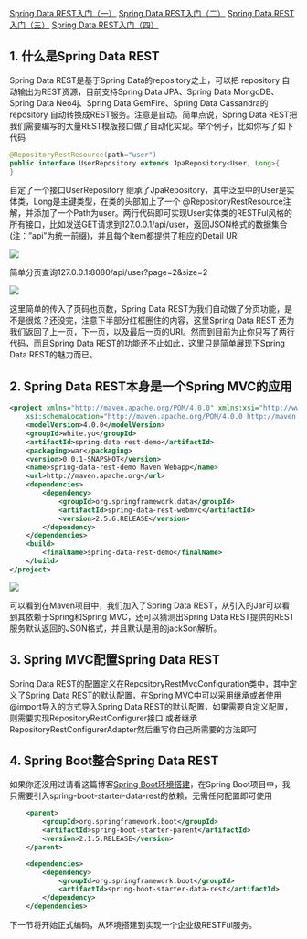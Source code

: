 [Spring Data REST入门（一）](http://blog.csdn.net/soul_code/article/details/54108105) 
[Spring Data REST入门（二）](http://blog.csdn.net/soul_code/article/details/54135703) 
[Spring Data REST入门（三）](http://blog.csdn.net/soul_code/article/details/54139709) 
[Spring Data REST入门（四）](http://blog.csdn.net/soul_code/article/details/54237594)

## 1. 什么是Spring Data REST 

Spring Data REST是基于Spring Data的repository之上，可以把 repository 自动输出为REST资源，目前支持Spring Data JPA、Spring Data MongoDB、Spring Data Neo4j、Spring Data GemFire、Spring Data Cassandra的 repository 自动转换成REST服务。注意是自动。简单点说，Spring Data REST把我们需要编写的大量REST模版接口做了自动化实现。举个例子，比如你写了如下代码

```java
@RepositoryRestResource(path="user")
public interface UserRepository extends JpaRepository<User, Long>{  
}
```

自定了一个接口UserRepository 继承了JpaRepository，其中泛型中的User是实体类，Long是主键类型，在类的头部加上了一个 @RepositoryRestResource注解，并添加了一个Path为user。两行代码即可实现User实体类的RESTFul风格的所有接口，比如发送GET请求到127.0.0.1/api/user，返回JSON格式的数据集合(注：”api”为统一前缀)，并且每个Item都提供了相应的Detail URI 

![](https://img-blog.csdn.net/20170105231937378?watermark/2/text/aHR0cDovL2Jsb2cuY3Nkbi5uZXQvc291bF9jb2Rl/font/5a6L5L2T/fontsize/400/fill/I0JBQkFCMA==/dissolve/70/gravity/SouthEast)

简单分页查询127.0.0.1:8080/api/user?page=2&size=2 

![](https://img-blog.csdn.net/20170105232258129?watermark/2/text/aHR0cDovL2Jsb2cuY3Nkbi5uZXQvc291bF9jb2Rl/font/5a6L5L2T/fontsize/400/fill/I0JBQkFCMA==/dissolve/70/gravity/SouthEast)

这里简单的传入了页码也页数，Spring Data REST为我们自动做了分页功能，是不是很炫？还没完，注意下半部分红框圈住的内容，这里Spring Data REST 还为我们返回了上一页，下一页，以及最后一页的URI。然而到目前为止你只写了两行代码，而且Spring Data REST的功能还不止如此，这里只是简单展现下Spring Data REST的魅力而已。 

## 2. Spring Data REST本身是一个Spring MVC的应用

```xml
<project xmlns="http://maven.apache.org/POM/4.0.0" xmlns:xsi="http://www.w3.org/2001/XMLSchema-instance"
    xsi:schemaLocation="http://maven.apache.org/POM/4.0.0 http://maven.apache.org/maven-v4_0_0.xsd">
    <modelVersion>4.0.0</modelVersion>
    <groupId>white.yu</groupId>
    <artifactId>spring-data-rest-demo</artifactId>
    <packaging>war</packaging>
    <version>0.0.1-SNAPSHOT</version>
    <name>spring-data-rest-demo Maven Webapp</name>
    <url>http://maven.apache.org</url>
    <dependencies>
        <dependency>
            <groupId>org.springframework.data</groupId>
            <artifactId>spring-data-rest-webmvc</artifactId>
            <version>2.5.6.RELEASE</version>
        </dependency>
    </dependencies>
    <build>
        <finalName>spring-data-rest-demo</finalName>
    </build>
</project>
```

![](https://img-blog.csdn.net/20170105222743104?watermark/2/text/aHR0cDovL2Jsb2cuY3Nkbi5uZXQvc291bF9jb2Rl/font/5a6L5L2T/fontsize/400/fill/I0JBQkFCMA==/dissolve/70/gravity/SouthEast)

可以看到在Maven项目中，我们加入了Spring Data REST，从引入的Jar可以看到其依赖于Spring和Spring MVC，还可以猜测出Spring Data REST提供的REST服务默认返回的JSON格式，并且默认是用的jackSon解析。 

## 3. Spring MVC配置Spring Data REST 

Spring Data REST的配置定义在RepositoryRestMvcConfiguration类中，其中定义了Spring Data REST的默认配置，在Spring MVC中可以采用继承或者使用@import导入的方式导入Spring Data REST的默认配置，如果需要自定义配置，则需要实现RepositoryRestConfigurer接口 或者继承 RepositoryRestConfigurerAdapter然后重写你自己所需要的方法即可 

## 4. Spring Boot整合Spring Data REST 

如果你还没用过请看这篇博客[Spring Boot环境搭建](http://www.imooc.com/article/15259)，在Spring Boot项目中，我只需要引入spring-boot-starter-data-rest的依赖，无需任何配置即可使用

```xml
    <parent>
        <groupId>org.springframework.boot</groupId>
        <artifactId>spring-boot-starter-parent</artifactId>
        <version>2.1.5.RELEASE</version>
    </parent>

    <dependencies>
        <dependency>
            <groupId>org.springframework.boot</groupId>
            <artifactId>spring-boot-starter-data-rest</artifactId>
        </dependency>
    </dependencies>
```

下一节将开始正式编码，从环境搭建到实现一个企业级RESTFul服务。

